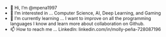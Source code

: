 - 👋 Hi, I’m @mpena1997
- 👀 I’m interested in ... Computer Science, AI, Deep Learning, and Gaming
- 🌱 I’m currently learning ... I want to improve on all the programming languages I know and learn more about collaboration on Github.
- 📫 How to reach me ... LinkedIn: linkedin.com/in/molly-peña-728087196

<!---
mpena1997/mpena1997 is a ✨ special ✨ repository because its `README.md` (this file) appears on your GitHub profile.
You can click the Preview link to take a look at your changes.
--->
